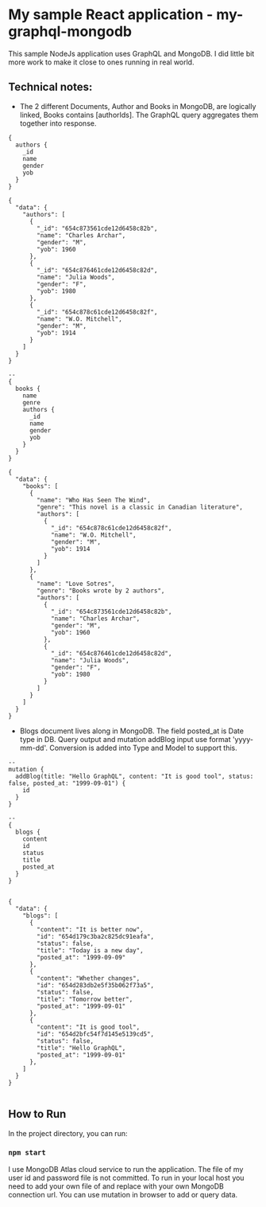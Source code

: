 # My sample React application - my-graphql-mongodb

This sample NodeJs application uses GraphQL and MongoDB. I did little bit more work to make it close to ones running in real world.

## Technical notes:
- The 2 different Documents, Author and Books in MongoDB, are logically linked, Books contains [authorIds]. The GraphQL query aggregates them together into response.

```
{
  authors {
    _id
    name
    gender
    yob
  }
}

{
  "data": {
    "authors": [
      {
        "_id": "654c873561cde12d6458c82b",
        "name": "Charles Archar",
        "gender": "M",
        "yob": 1960
      },
      {
        "_id": "654c876461cde12d6458c82d",
        "name": "Julia Woods",
        "gender": "F",
        "yob": 1980
      },
      {
        "_id": "654c878c61cde12d6458c82f",
        "name": "W.O. Mitchell",
        "gender": "M",
        "yob": 1914
      }
    ]
  }
}

--
{
  books {
    name
    genre
    authors {
      _id
      name
      gender
      yob
    }
  }
}

{
  "data": {
    "books": [
      {
        "name": "Who Has Seen The Wind",
        "genre": "This novel is a classic in Canadian literature",
        "authors": [
          {
            "_id": "654c878c61cde12d6458c82f",
            "name": "W.O. Mitchell",
            "gender": "M",
            "yob": 1914
          }
        ]
      },
      {
        "name": "Love Sotres",
        "genre": "Books wrote by 2 authors",
        "authors": [
          {
            "_id": "654c873561cde12d6458c82b",
            "name": "Charles Archar",
            "gender": "M",
            "yob": 1960
          },
          {
            "_id": "654c876461cde12d6458c82d",
            "name": "Julia Woods",
            "gender": "F",
            "yob": 1980
          }
        ]
      }
    ]
  }
}

```
- Blogs document lives along in MongoDB. The field posted_at is Date type in DB. Query output and mutation addBlog input use format 'yyyy-mm-dd'. Conversion is added into Type and Model to support this.

```
--
mutation {
  addBlog(title: "Hello GraphQL", content: "It is good tool", status: false, posted_at: "1999-09-01") {
    id
  }
}

--
{
  blogs {
    content
    id
    status
    title
    posted_at
  }
}


{
  "data": {
    "blogs": [
      {
        "content": "It is better now",
        "id": "654d179c3ba2c825dc91eafa",
        "status": false,
        "title": "Today is a new day",
        "posted_at": "1999-09-09"
      },
      {
        "content": "Whether changes",
        "id": "654d283db2e5f35b062f73a5",
        "status": false,
        "title": "Tomorrow better",
        "posted_at": "1999-09-01"
      },
      {
        "content": "It is good tool",
        "id": "654d2bfc54f7d145e5139cd5",
        "status": false,
        "title": "Hello GraphQL",
        "posted_at": "1999-09-01"
      },
    ]
  }
}


```



## How to Run

In the project directory, you can run:

### `npm start`

I use MongoDB Atlas cloud service to run the application. The file of my user id and password file is not committed. To run in your local host you need to add your own file of and replace with your own MongoDB connection url. You can use mutation in browser to add or query data.

